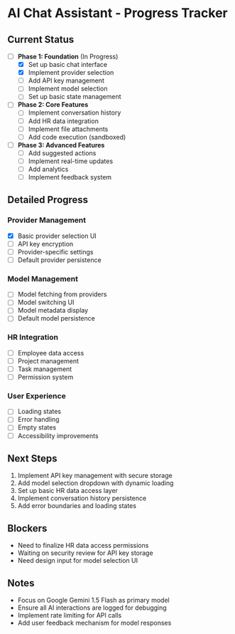 # AI Chat Assistant - Progress Tracker

## Current Status
- [ ] **Phase 1: Foundation** (In Progress)
  - [x] Set up basic chat interface
  - [x] Implement provider selection
  - [ ] Add API key management
  - [ ] Implement model selection
  - [ ] Set up basic state management

- [ ] **Phase 2: Core Features**
  - [ ] Implement conversation history
  - [ ] Add HR data integration
  - [ ] Implement file attachments
  - [ ] Add code execution (sandboxed)

- [ ] **Phase 3: Advanced Features**
  - [ ] Add suggested actions
  - [ ] Implement real-time updates
  - [ ] Add analytics
  - [ ] Implement feedback system

## Detailed Progress

### Provider Management
- [x] Basic provider selection UI
- [ ] API key encryption
- [ ] Provider-specific settings
- [ ] Default provider persistence

### Model Management
- [ ] Model fetching from providers
- [ ] Model switching UI
- [ ] Model metadata display
- [ ] Default model persistence

### HR Integration
- [ ] Employee data access
- [ ] Project management
- [ ] Task management
- [ ] Permission system

### User Experience
- [ ] Loading states
- [ ] Error handling
- [ ] Empty states
- [ ] Accessibility improvements

## Next Steps
1. Implement API key management with secure storage
2. Add model selection dropdown with dynamic loading
3. Set up basic HR data access layer
4. Implement conversation history persistence
5. Add error boundaries and loading states

## Blockers
- Need to finalize HR data access permissions
- Waiting on security review for API key storage
- Need design input for model selection UI

## Notes
- Focus on Google Gemini 1.5 Flash as primary model
- Ensure all AI interactions are logged for debugging
- Implement rate limiting for API calls
- Add user feedback mechanism for model responses
